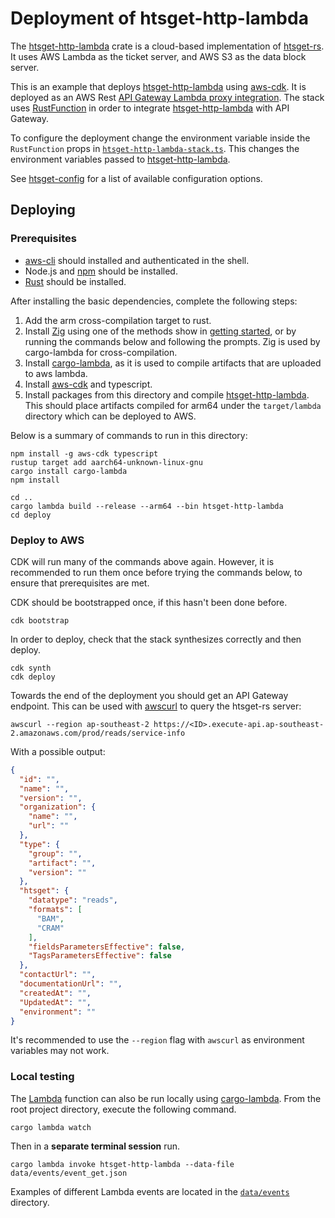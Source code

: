 # Deployment of htsget-http-lambda

The [htsget-http-lambda] crate is a cloud-based implementation of [htsget-rs]. It uses AWS Lambda as the ticket server, and AWS S3 as the data block server. 

This is an example that deploys [htsget-http-lambda] using [aws-cdk]. It is deployed as an AWS Rest [API Gateway Lambda proxy 
integration][aws-api-gateway]. The stack uses [RustFunction][rust-function] in order to integrate [htsget-http-lambda]
with API Gateway.

To configure the deployment change the environment variable inside the `RustFunction` props in 
[`htsget-http-lambda-stack.ts`][htsget-http-lambda-stack]. This changes the environment variables passed to [htsget-http-lambda].

See [htsget-config] for a list of available configuration options.

[htsget-rs]: https://github.com/umccr/htsget-rs
[htsget-http-lambda]: ../htsget-http-lambda
[htsget-config]: ../htsget-config
[htsget-http-lambda-stack]: lib/htsget-http-lambda-stack.ts
[aws-cdk]: https://docs.aws.amazon.com/cdk/v2/guide/getting_started.html
[aws-api-gateway]: https://docs.aws.amazon.com/apigateway/latest/developerguide/set-up-lambda-proxy-integrations.html
[rust-function]: https://www.npmjs.com/package/rust.aws-cdk-lambda

## Deploying

### Prerequisites

* [aws-cli] should installed and authenticated in the shell.
* Node.js and [npm] should be installed.
* [Rust][rust] should be installed.

After installing the basic dependencies, complete the following steps:

1. Add the arm cross-compilation target to rust.
3. Install [Zig][zig] using one of the methods show in [getting started][zig-getting-started], or by running the commands below and following the prompts. Zig is used by cargo-lambda for cross-compilation.
2. Install [cargo-lambda], as it is used to compile artifacts that are uploaded to aws lambda.
4. Install [aws-cdk] and typescript.
4. Install packages from this directory and compile [htsget-http-lambda]. This should place artifacts compiled for arm64 under the `target/lambda` directory which can be deployed to AWS.

Below is a summary of commands to run in this directory:

```shell
npm install -g aws-cdk typescript
rustup target add aarch64-unknown-linux-gnu
cargo install cargo-lambda
npm install

cd ..
cargo lambda build --release --arm64 --bin htsget-http-lambda
cd deploy
```

[aws-cdk]: https://docs.aws.amazon.com/cdk/v2/guide/getting_started.html
[aws-cli]: https://docs.aws.amazon.com/cli/latest/userguide/getting-started-install.html
[npm]: https://docs.npmjs.com/downloading-and-installing-node-js-and-npm
[rust]: https://www.rust-lang.org/tools/install
[zig]: https://ziglang.org/
[zig-getting-started]: https://ziglang.org/learn/getting-started/

### Deploy to AWS

CDK will run many of the commands above again. However, it is recommended to run them once before trying the commands below,
to ensure that prerequisites are met.

CDK should be bootstrapped once, if this hasn't been done before.

```shell
cdk bootstrap
```

In order to deploy, check that the 
stack synthesizes correctly and then deploy.

```shell
cdk synth
cdk deploy
```

Towards the end of the deployment you should get an API Gateway endpoint. This can be used with [awscurl] to query the htsget-rs server:

```shell
awscurl --region ap-southeast-2 https://<ID>.execute-api.ap-southeast-2.amazonaws.com/prod/reads/service-info
```

With a possible output:
```json
{
  "id": "",
  "name": "",
  "version": "",
  "organization": {
    "name": "",
    "url": ""
  },
  "type": {
    "group": "",
    "artifact": "",
    "version": ""
  },
  "htsget": {
    "datatype": "reads",
    "formats": [
      "BAM",
      "CRAM"
    ],
    "fieldsParametersEffective": false,
    "TagsParametersEffective": false
  },
  "contactUrl": "",
  "documentationUrl": "",
  "createdAt": "",
  "UpdatedAt": "",
  "environment": ""
}
```

It's recommended to use the `--region` flag with `awscurl` as environment variables may not work.

[awscurl]: https://github.com/okigan/awscurl

### Local testing

The [Lambda][htsget-http-lambda] function can also be run locally using [cargo-lambda]. From the root project directory, execute the following command.
```console
cargo lambda watch
```

Then in a **separate terminal session** run.
```console
cargo lambda invoke htsget-http-lambda --data-file data/events/event_get.json
```

Examples of different Lambda events are located in the [`data/events`][data-events] directory.

[htsget-http-lambda]: ../htsget-http-lambda
[cargo-lambda]: https://github.com/cargo-lambda/cargo-lambda
[data-events]: ../data/events